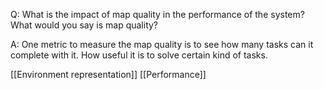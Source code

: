 Q: What is the impact of map quality in the performance of the system? What would you say is map quality?

A: One metric to measure the map quality is to see how many tasks can it complete with it. How useful it is to solve certain kind of tasks.

[[Environment representation]]
[[Performance]]
